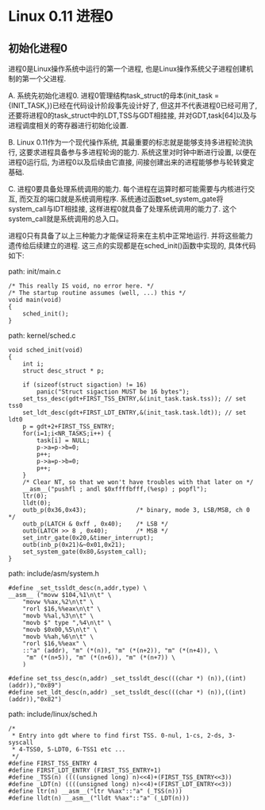 Linux 0.11 进程0
================================================================================

初始化进程0
--------------------------------------------------------------------------------

进程0是Linux操作系统中运行的第一个进程, 也是Linux操作系统父子进程创建机制的第一个父进程.

A. 系统先初始化进程0.
 进程0管理结构task_struct的母本(init_task = {INIT_TASK,})已经在代码设计阶段事先设计好了, 但这并不代表进程0已经可用了,
 还要将进程0的task_struct中的LDT,TSS与GDT相挂接, 并对GDT,task[64]以及与进程调度相关的寄存器进行初始化设置.

B. Linux 0.11作为一个现代操作系统, 其最重要的标志就是能够支持多进程轮流执行, 这要求进程具备参与多进程轮询的能力.
 系统这里对时钟中断进行设置, 以便在进程0运行后, 为进程0以及后续由它直接, 间接创建出来的进程能够参与轮转奠定基础.

C. 进程0要具备处理系统调用的能力. 每个进程在运算时都可能需要与内核进行交互, 而交互的端口就是系统调用程序.
 系统通过函数set_system_gate将system_call与IDT相挂接, 这样进程0就具备了处理系统调用的能力了.
 这个system_call就是系统调用的总入口。

进程0只有具备了以上三种能力才能保证将来在主机中正常地运行. 并将这些能力遗传给后续建立的进程.
这三点的实现都是在sched_init()函数中实现的, 具体代码如下:

path: init/main.c
```
/* This really IS void, no error here. */
/* The startup routine assumes (well, ...) this */
void main(void)
{
    sched_init();
}
```

path: kernel/sched.c
```
void sched_init(void)
{
    int i;
    struct desc_struct * p;

    if (sizeof(struct sigaction) != 16)
        panic("Struct sigaction MUST be 16 bytes");
    set_tss_desc(gdt+FIRST_TSS_ENTRY,&(init_task.task.tss)); // set tss0
    set_ldt_desc(gdt+FIRST_LDT_ENTRY,&(init_task.task.ldt)); // set ldt0
    p = gdt+2+FIRST_TSS_ENTRY;
    for(i=1;i<NR_TASKS;i++) {
        task[i] = NULL;
        p->a=p->b=0;
        p++;
        p->a=p->b=0;
        p++;
    }
    /* Clear NT, so that we won't have troubles with that later on */
    __asm__("pushfl ; andl $0xffffbfff,(%esp) ; popfl");
    ltr(0);
    lldt(0);
    outb_p(0x36,0x43);              /* binary, mode 3, LSB/MSB, ch 0 */
    outb_p(LATCH & 0xff , 0x40);    /* LSB */
    outb(LATCH >> 8 , 0x40);        /* MSB */
    set_intr_gate(0x20,&timer_interrupt);
    outb(inb_p(0x21)&~0x01,0x21);
    set_system_gate(0x80,&system_call);
}
```

path: include/asm/system.h
```
#define _set_tssldt_desc(n,addr,type) \
__asm__ ("movw $104,%1\n\t" \
    "movw %%ax,%2\n\t" \
    "rorl $16,%%eax\n\t" \
    "movb %%al,%3\n\t" \
    "movb $" type ",%4\n\t" \
    "movb $0x00,%5\n\t" \
    "movb %%ah,%6\n\t" \
    "rorl $16,%%eax" \
    ::"a" (addr), "m" (*(n)), "m" (*(n+2)), "m" (*(n+4)), \
     "m" (*(n+5)), "m" (*(n+6)), "m" (*(n+7)) \
    )

#define set_tss_desc(n,addr) _set_tssldt_desc(((char *) (n)),((int)(addr)),"0x89")
#define set_ldt_desc(n,addr) _set_tssldt_desc(((char *) (n)),((int)(addr)),"0x82")
```

path: include/linux/sched.h
```
/*
 * Entry into gdt where to find first TSS. 0-nul, 1-cs, 2-ds, 3-syscall
 * 4-TSS0, 5-LDT0, 6-TSS1 etc ...
 */
#define FIRST_TSS_ENTRY 4
#define FIRST_LDT_ENTRY (FIRST_TSS_ENTRY+1)
#define _TSS(n) ((((unsigned long) n)<<4)+(FIRST_TSS_ENTRY<<3))
#define _LDT(n) ((((unsigned long) n)<<4)+(FIRST_LDT_ENTRY<<3))
#define ltr(n) __asm__("ltr %%ax"::"a" (_TSS(n)))
#define lldt(n) __asm__("lldt %%ax"::"a" (_LDT(n)))
```
